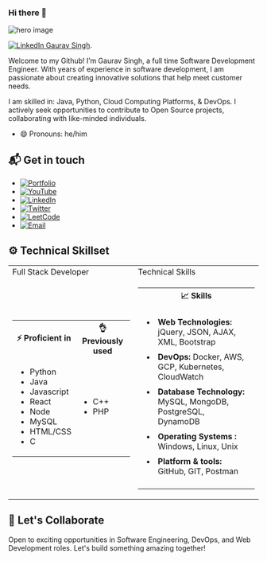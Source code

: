 ### Hi there 👋


![hero image](https://github.com/gavksingh/gavksingh/assets/103016722/7a23403e-20f2-4b3d-aa96-8ec463f02fdc)


[![LinkedIn Gaurav Singh](https://img.shields.io/badge/gavksingh-linkedin-yellow?style=for-the-badge)](https://www.linkedin.com/in/gavksingh).

Welcome to my Github! I’m Gaurav Singh, a full time Software Development Engineer. With years of experience in software development, I am passionate about creating innovative solutions that help meet customer needs.

I am skilled in: Java, Python, Cloud Computing Platforms, & DevOps. I actively seek opportunities to contribute to Open Source projects, collaborating with like-minded individuals.

- 😄 Pronouns: he/him

## 📬 Get in touch

-  [![Portfolio](https://img.shields.io/badge/Portfolio-1A73E8?style=for-the-badge&logo=globe&logoColor=white)](https://gavksingh.github.io/My_Portfolio/)
-  [![YouTube](https://img.shields.io/badge/YouTube-FF0000?style=for-the-badge&logo=youtube&logoColor=white)](https://www.youtube.com/@workcodeandgaurav/)
-  [![LinkedIn](https://img.shields.io/badge/LinkedIn-0077B5?style=for-the-badge&logo=linkedin&logoColor=white)](https://www.linkedin.com/in/gavksingh/)
- [![Twitter](https://img.shields.io/badge/Twitter-1DA1F2?style=for-the-badge&logo=twitter&logoColor=white)](https://twitter.com/gaurav_ksingh4)
-  [![LeetCode](https://img.shields.io/badge/LeetCode-FFA116?style=for-the-badge&logo=leetcode&logoColor=black)](https://leetcode.com/KsinghGaurav/)
-  [![Email](https://img.shields.io/badge/Email-D14836?style=for-the-badge&logo=gmail&logoColor=white)](mailto:ksingh.gav@gmail.com)


## ⚙️ Technical Skillset

<!-- new code -->
<table width="50%">
    <tr>
        <td>Full Stack Developer</td>
        <td>Technical Skills</td>
    </tr>
    <!-- data row -->
    <tr>
        <!-- first data -->
        <td>
            <table>
                <tr>
                    <th> ⚡ Proficient in</th>
                    <th> 👌 Previously used</th>
                </tr>
                <tr>
                    <td>
                        <ul>
                            <li>Python</li>
                            <li>Java</li>
                            <li>Javascript</li>
                            <li>React</li>
                            <li>Node</li>
                            <li>MySQL</li>
                            <li>HTML/CSS</li>
                            <li>C</li>
                        </ul>
                    </td>
                    <td>
                        <ul>
                            <li>C++</li>
                            <li>PHP</li>
                        </ul>
                    </td>
                </tr>
            </table>
        </td>
        <!-- second data -->
        <td>
            <table>
                <tr>
                    <th> 📈 Skills</th>
                </tr>
                <tr>
                    <td>
                        <ul>
                            <li style="padding:5px"><b>Web Technologies:</b> jQuery, JSON, AJAX, XML, Bootstrap</li>
                            <li style="padding:5px"><b> DevOps:</b> Docker, AWS, GCP, Kubernetes, CloudWatch </li>
                            <li style="padding:5px"><b>Database Technology:</b> MySQL, MongoDB, PostgreSQL, DynamoDB</li>
                            <li style="padding:5px"><b>Operating Systems :</b> Windows, Linux, Unix</li>
                            <li style="padding:5px"><b>Platform & tools:</b> GitHub, GIT, Postman</li>
                        </ul>
                    </td>
                </tr>
            </table>
        </td>
    </tr>
</table>


## 🌟 Let's Collaborate

Open to exciting opportunities in Software Engineering, DevOps, and Web Development roles. Let's build something amazing together!
